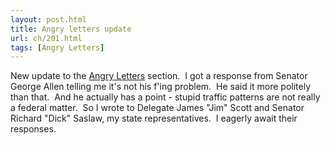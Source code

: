 ```yaml
---
layout: post.html
title: Angry letters update
url: ch/201.html
tags: [Angry Letters]
---
```

New update to the [Angry Letters](http://www.complainthub.com/?page_id=182) section.  I got a response from Senator George Allen telling me it's not his f'ing problem.  He said it more politely than that.  And he actually has a point - stupid traffic patterns are not really a federal matter.  So I wrote to Delegate James "Jim" Scott and Senator Richard "Dick" Saslaw, my state representatives.  I eagerly await their responses.
